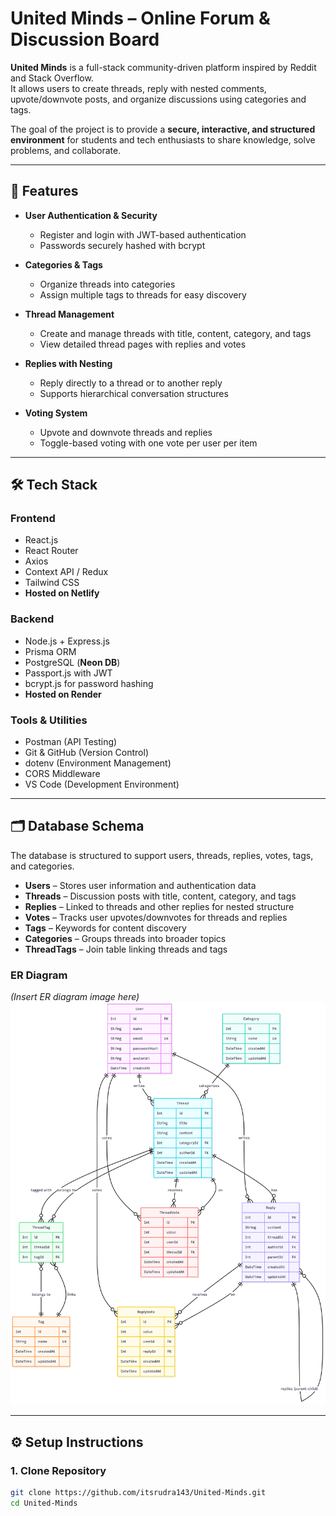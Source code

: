 # United Minds – Online Forum & Discussion Board

**United Minds** is a full-stack community-driven platform inspired by Reddit and Stack Overflow.  
It allows users to create threads, reply with nested comments, upvote/downvote posts, and organize discussions using categories and tags.  

The goal of the project is to provide a **secure, interactive, and structured environment** for students and tech enthusiasts to share knowledge, solve problems, and collaborate.

---

## 🚀 Features

- **User Authentication & Security**
  - Register and login with JWT-based authentication
  - Passwords securely hashed with bcrypt

- **Categories & Tags**
  - Organize threads into categories
  - Assign multiple tags to threads for easy discovery

- **Thread Management**
  - Create and manage threads with title, content, category, and tags
  - View detailed thread pages with replies and votes

- **Replies with Nesting**
  - Reply directly to a thread or to another reply
  - Supports hierarchical conversation structures

- **Voting System**
  - Upvote and downvote threads and replies
  - Toggle-based voting with one vote per user per item

---

## 🛠️ Tech Stack

### Frontend
- React.js  
- React Router  
- Axios  
- Context API / Redux  
- Tailwind CSS  
- **Hosted on Netlify**

### Backend
- Node.js + Express.js  
- Prisma ORM  
- PostgreSQL (**Neon DB**)  
- Passport.js with JWT  
- bcrypt.js for password hashing  
- **Hosted on Render**

### Tools & Utilities
- Postman (API Testing)  
- Git & GitHub (Version Control)  
- dotenv (Environment Management)  
- CORS Middleware  
- VS Code (Development Environment)

---

## 🗂️ Database Schema

The database is structured to support users, threads, replies, votes, tags, and categories.  

- **Users** – Stores user information and authentication data  
- **Threads** – Discussion posts with title, content, category, and tags  
- **Replies** – Linked to threads and other replies for nested structure  
- **Votes** – Tracks user upvotes/downvotes for threads and replies  
- **Tags** – Keywords for content discovery  
- **Categories** – Groups threads into broader topics  
- **ThreadTags** – Join table linking threads and tags  

### ER Diagram  
*(Insert ER diagram image here)*  
![ER Diagram](./assets/diagram.png)

---

## ⚙️ Setup Instructions

### 1. Clone Repository
```bash
git clone https://github.com/itsrudra143/United-Minds.git
cd United-Minds
